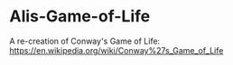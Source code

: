 # Alis-Game-of-Life
 A re-creation of Conway's Game of Life: https://en.wikipedia.org/wiki/Conway%27s_Game_of_Life
